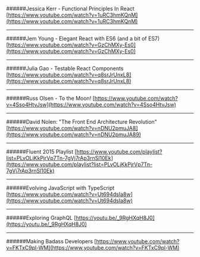 

######Jessica Kerr - Functional Principles In React
[https://www.youtube.com/watch?v=1uRC3hmKQnM](https://www.youtube.com/watch?v=1uRC3hmKQnM)

---

######Jem Young - Elegant React with ES6 (and a bit of ES7)
[https://www.youtube.com/watch?v=GzChMXy-Es0](https://www.youtube.com/watch?v=GzChMXy-Es0)

---

######Julia Gao - Testable React Components
[https://www.youtube.com/watch?v=q8srJrUnxL8](https://www.youtube.com/watch?v=q8srJrUnxL8)

---

######Russ Olsen - To the Moon!
[https://www.youtube.com/watch?v=4Sso4HtvJsw](https://www.youtube.com/watch?v=4Sso4HtvJsw)

---

######David Nolen: "The Front End Architecture Revolution"
[https://www.youtube.com/watch?v=nDNU2pmuJA8](https://www.youtube.com/watch?v=nDNU2pmuJA89)

---

######Fluent 2015 Playlist
[https://www.youtube.com/playlist?list=PLvOLjKkPjrVp7Tn-7gVj7rAp3rnSl10Ek](https://www.youtube.com/playlist?list=PLvOLjKkPjrVp7Tn-7gVj7rAp3rnSl10Ek)

---

######Evolving JavaScript with TypeScript
[https://www.youtube.com/watch?v=Ut694dsIa8w](https://www.youtube.com/watch?v=Ut694dsIa8w)

---

######Exploring GraphQL
[https://youtu.be/_9RgHXqH8J0](https://youtu.be/_9RgHXqH8J0)

---

######Making Badass Developers
[https://www.youtube.com/watch?v=FKTxC9pl-WM](https://www.youtube.com/watch?v=FKTxC9pl-WM)
